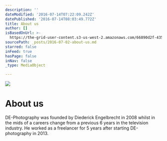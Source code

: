 ```yaml
---
description: ''
dateModified: '2016-07-14T07:22:09.242Z'
datePublished: '2016-07-14T08:03:49.772Z'
title: About us
author: []
isBasedOnUrl: >-
  https://the-grid-user-content.s3-us-west-2.amazonaws.com/66890d2f-4353-4a7e-8f29-f815e038e839.png
sourcePath: _posts/2016-07-02-about-us.md
starred: false
inFeed: true
hasPage: false
inNav: false
_type: MediaObject

---
```

![](https://imgflo.herokuapp.com/graph/vahj1ThiexotieMo/b8924fd6e5141ad075a51849d03fd13c/croprotate.png?cropheight=667&cropwidth=578&degrees=0&input=https%3A%2F%2Fthe-grid-user-content.s3-us-west-2.amazonaws.com%2F66890d2f-4353-4a7e-8f29-f815e038e839.png&x=48&y=0)

# About us

DE-Photography was founded by Diederick Engelbrecht in 2008 whilst in the mids of a careers change from a previous 6 years in the television industry. He worked as a freelancer for 5 years after starting DE-photography in 2013\.